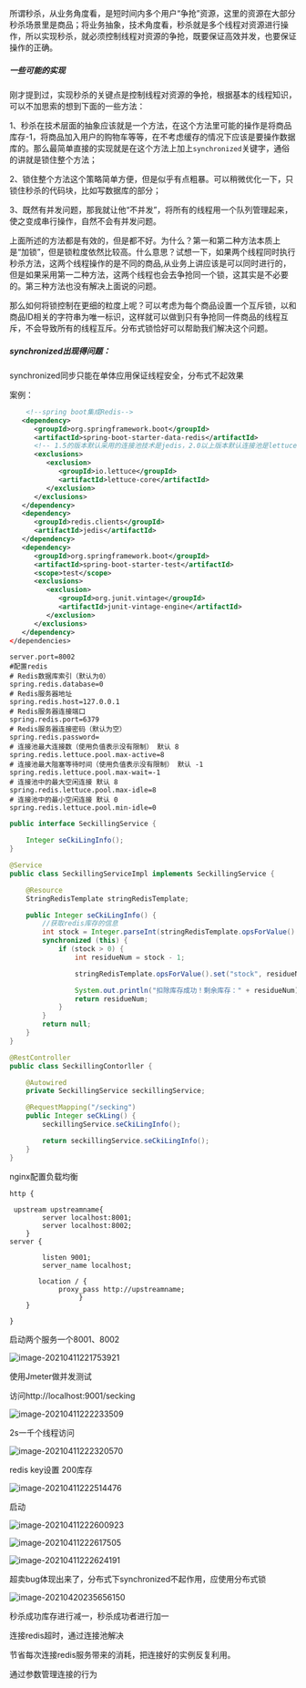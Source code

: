 所谓秒杀，从业务角度看，是短时间内多个用户“争抢”资源，这里的资源在大部分秒杀场景里是商品；将业务抽象，技术角度看，秒杀就是多个线程对资源进行操作，所以实现秒杀，就必须控制线程对资源的争抢，既要保证高效并发，也要保证操作的正确。

##### 一些可能的实现

刚才提到过，实现秒杀的关键点是控制线程对资源的争抢，根据基本的线程知识，可以不加思索的想到下面的一些方法： 

1、秒杀在技术层面的抽象应该就是一个方法，在这个方法里可能的操作是将商品库存-1，将商品加入用户的购物车等等，在不考虑缓存的情况下应该是要操作数据库的。那么最简单直接的实现就是在这个方法上加上`synchronized`关键字，通俗的讲就是锁住整个方法； 

2、锁住整个方法这个策略简单方便，但是似乎有点粗暴。可以稍微优化一下，只锁住秒杀的代码块，比如写数据库的部分； 

3、既然有并发问题，那我就让他“不并发”，将所有的线程用一个队列管理起来，使之变成串行操作，自然不会有并发问题。

上面所述的方法都是有效的，但是都不好。为什么？第一和第二种方法本质上是“加锁”，但是锁粒度依然比较高。什么意思？试想一下，如果两个线程同时执行秒杀方法，这两个线程操作的是不同的商品,从业务上讲应该是可以同时进行的，但是如果采用第一二种方法，这两个线程也会去争抢同一个锁，这其实是不必要的。第三种方法也没有解决上面说的问题。

那么如何将锁控制在更细的粒度上呢？可以考虑为每个商品设置一个互斥锁，以和商品ID相关的字符串为唯一标识，这样就可以做到只有争抢同一件商品的线程互斥，不会导致所有的线程互斥。分布式锁恰好可以帮助我们解决这个问题。

##### synchronized出现得问题：

synchronized同步只能在单体应用保证线程安全，分布式不起效果

案例：

```xml
    <!--spring boot集成Redis-->
   <dependency>
      <groupId>org.springframework.boot</groupId>
      <artifactId>spring-boot-starter-data-redis</artifactId>
      <!-- 1.5的版本默认采用的连接池技术是jedis，2.0以上版本默认连接池是lettuce, 因为此次是采用jedis，所以需要排除lettuce的jar -->
      <exclusions>
         <exclusion>
            <groupId>io.lettuce</groupId>
            <artifactId>lettuce-core</artifactId>
         </exclusion>
      </exclusions>
   </dependency>
   <dependency>
      <groupId>redis.clients</groupId>
      <artifactId>jedis</artifactId>
   </dependency>
   <dependency>
      <groupId>org.springframework.boot</groupId>
      <artifactId>spring-boot-starter-test</artifactId>
      <scope>test</scope>
      <exclusions>
         <exclusion>
            <groupId>org.junit.vintage</groupId>
            <artifactId>junit-vintage-engine</artifactId>
         </exclusion>
      </exclusions>
   </dependency>
</dependencies>
```

```properties
server.port=8002
#配置redis
# Redis数据库索引（默认为0）
spring.redis.database=0
# Redis服务器地址
spring.redis.host=127.0.0.1
# Redis服务器连接端口
spring.redis.port=6379
# Redis服务器连接密码（默认为空）
spring.redis.password=
# 连接池最大连接数（使用负值表示没有限制） 默认 8
spring.redis.lettuce.pool.max-active=8
# 连接池最大阻塞等待时间（使用负值表示没有限制） 默认 -1
spring.redis.lettuce.pool.max-wait=-1
# 连接池中的最大空闲连接 默认 8
spring.redis.lettuce.pool.max-idle=8
# 连接池中的最小空闲连接 默认 0
spring.redis.lettuce.pool.min-idle=0
```

```java 
public interface SeckillingService {

    Integer seCkiLingInfo();
}
```

```java
@Service
public class SeckillingServiceImpl implements SeckillingService {

    @Resource
    StringRedisTemplate stringRedisTemplate;

    public Integer seCkiLingInfo() {
        //获取redis库存的信息
        int stock = Integer.parseInt(stringRedisTemplate.opsForValue().get("stock").toString());
        synchronized (this) {
            if (stock > 0) {
                int residueNum = stock - 1;

                stringRedisTemplate.opsForValue().set("stock", residueNum + "");

                System.out.println("扣除库存成功！剩余库存：" + residueNum);
                return residueNum;
            }
        }
        return null;
    }
}
```

```java 
@RestController
public class SeckillingContorller {

    @Autowired
    private SeckillingService seckillingService;

    @RequestMapping("/secking")
    public Integer seCkLing() {
        seckillingService.seCkiLingInfo();

        return seckillingService.seCkiLingInfo();
    }
}
```

nginx配置负载均衡

```properties
http {

 upstream upstreamname{
        server localhost:8001;
        server localhost:8002;
    }
server {

		listen 9001;
		server_name localhost;
 
	   location / {
            proxy_pass http://upstreamname;
                 }
	}

}
```

启动两个服务一个8001、8002

![image-20210411221753921](redis%E7%A7%92%E6%9D%80%E4%BD%BF%E7%94%A8syn%E8%B6%85%E5%8D%96bug/image-20210411221753921.png)

使用Jmeter做并发测试 

访问http://localhost:9001/secking

![image-20210411222233509](redis%E7%A7%92%E6%9D%80%E4%BD%BF%E7%94%A8syn%E8%B6%85%E5%8D%96bug/image-20210411222233509.png)

2s一千个线程访问

![image-20210411222320570](redis%E7%A7%92%E6%9D%80%E4%BD%BF%E7%94%A8syn%E8%B6%85%E5%8D%96bug/image-20210411222320570.png)

redis key设置 200库存

![image-20210411222514476](redis%E7%A7%92%E6%9D%80%E4%BD%BF%E7%94%A8syn%E8%B6%85%E5%8D%96bug/image-20210411222514476.png)

启动

![image-20210411222600923](redis%E7%A7%92%E6%9D%80%E4%BD%BF%E7%94%A8syn%E8%B6%85%E5%8D%96bug/image-20210411222600923.png)

![image-20210411222617505](redis%E7%A7%92%E6%9D%80%E4%BD%BF%E7%94%A8syn%E8%B6%85%E5%8D%96bug/image-20210411222617505.png)

![image-20210411222624191](redis%E7%A7%92%E6%9D%80%E4%BD%BF%E7%94%A8syn%E8%B6%85%E5%8D%96bug/image-20210411222624191.png)

超卖bug体现出来了，分布式下synchronized不起作用，应使用分布式锁

![image-20210420235656150](1.redis%E7%A7%92%E6%9D%80%E4%BD%BF%E7%94%A8syn%E8%B6%85%E5%8D%96bug/image-20210420235656150.png)

秒杀成功库存进行减一，秒杀成功者进行加一



连接redis超时，通过连接池解决

节省每次连接redis服务带来的消耗，把连接好的实例反复利用。

通过参数管理连接的行为